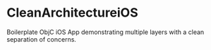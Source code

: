 # CleanArchitectureiOS

Boilerplate ObjC iOS App demonstrating multiple layers with a clean separation of concerns.
